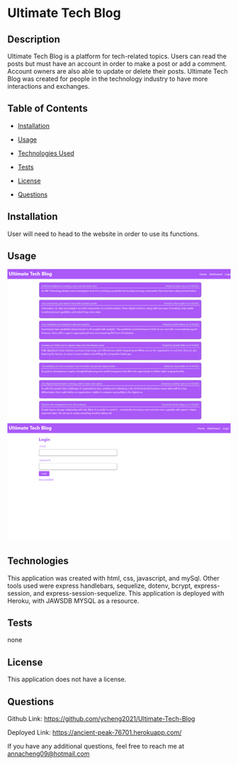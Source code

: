 
# Ultimate Tech Blog



## Description
Ultimate Tech Blog is a platform for tech-related topics. Users can read the posts but must have an account in order to make a post or add a comment. Account owners are also able to update or delete their posts. Ultimate Tech Blog was created for people in the technology industry to have more interactions and exchanges. 

## Table of Contents

- [Installation](#installation)

- [Usage](#usage)

- [Technologies Used](#technologies)

- [Tests](#tests)

- [License](#license)

- [Questions](#questions)

## Installation 
User will need to head to the website in order to use its functions.

## Usage 

![screenshot](./assets/images/ultimate_homepage.png)
![screenshot](./assets/images/ultimate_login.png)

## Technologies
This application was created with html, css, javascript, and mySql. Other tools used were express handlebars, sequelize, dotenv, bcrypt, express-session, and express-session-sequelize. This application is deployed with Heroku, with JAWSDB MYSQL as a resource.

## Tests
none

## License
This application does not have a license.

## Questions

Github Link: https://github.com/ycheng2021/Ultimate-Tech-Blog

Deployed Link: https://ancient-peak-76701.herokuapp.com/

If you have any additional questions, feel free to reach me at annacheng09@hotmail.com
